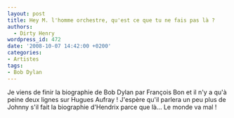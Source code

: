 ```yaml
---
layout: post
title: Hey M. l'homme orchestre, qu'est ce que tu ne fais pas là ?
authors:
  - Dirty Henry
wordpress_id: 472
date: '2008-10-07 14:42:00 +0200'
categories:
- Artistes
tags:
- Bob Dylan
---
```

Je viens de finir la biographie de Bob Dylan par François Bon et il n'y a qu'à peine deux lignes sur Hugues Aufray ! J'espère qu'il parlera un peu plus de Johnny s'il fait la biographie d'Hendrix parce que là… Le monde va mal !
